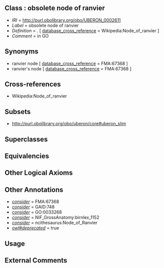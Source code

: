 
## Class : obsolete node of ranvier

 * *IRI* = http://purl.obolibrary.org/obo/UBERON_0002611
 * *Label* = obsolete node of ranvier
 * *Definition* = . [ [database_cross_reference](../../ef/oboInOwl#hasDbXref.md) = Wikipedia:Node_of_ranvier ]
 * *Comment* = in GO

## Synonyms

 * ranvier node [ [database_cross_reference](../../ef/oboInOwl#hasDbXref.md) = FMA:67368 ]
 * ranvier's node [ [database_cross_reference](../../ef/oboInOwl#hasDbXref.md) = FMA:67368 ]

## Cross-references

 * Wikipedia:Node_of_ranvier

## Subsets

 * http://purl.obolibrary.org/obo/uberon/core#uberon_slim

## Superclasses


## Equivalencies


## Other Logical Axioms


## Other Annotations

 * *[consider](../../er/oboInOwl#consider.md)* = FMA:67368
 * *[consider](../../er/oboInOwl#consider.md)* = GAID:748
 * *[consider](../../er/oboInOwl#consider.md)* = GO:0033268
 * *[consider](../../er/oboInOwl#consider.md)* = NIF_GrossAnatomy:birnlex_1152
 * *[consider](../../er/oboInOwl#consider.md)* = ncithesaurus:Node_of_Ranvier
 * *[owl#deprecated](../../ed/owl#deprecated.md)* = true

## Usage


## External Comments

